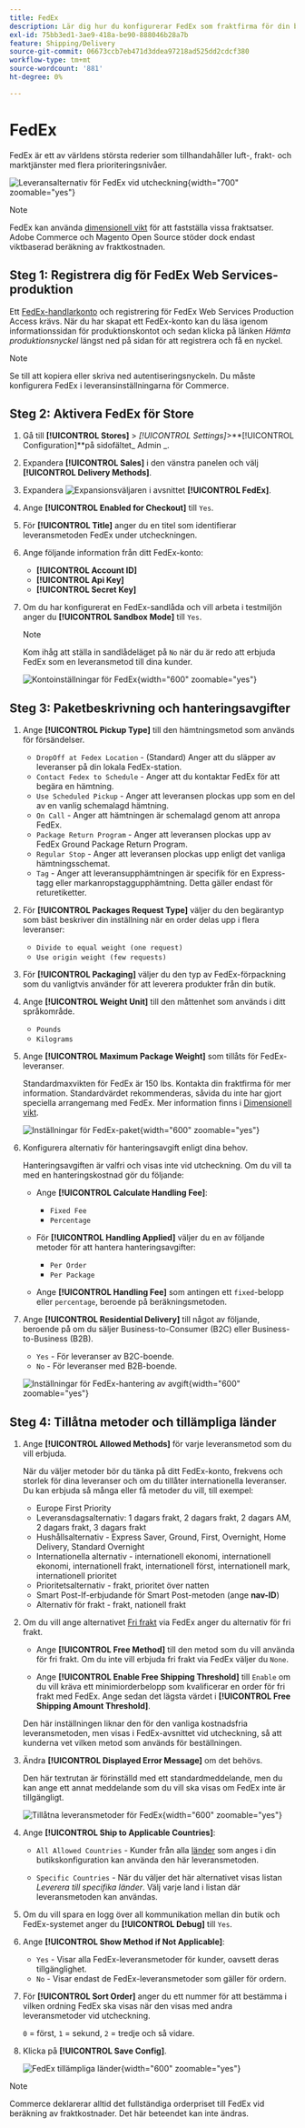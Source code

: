 ```yaml
---
title: FedEx
description: Lär dig hur du konfigurerar FedEx som fraktfirma för din butik.
exl-id: 75bb3ed1-3ae9-418a-be90-888046b28a7b
feature: Shipping/Delivery
source-git-commit: 06673ccb7eb471d3ddea97218ad525dd2cdcf380
workflow-type: tm+mt
source-wordcount: '881'
ht-degree: 0%

---
```


# FedEx

FedEx är ett av världens största rederier som tillhandahåller luft-, frakt- och marktjänster med flera prioriteringsnivåer.

![Leveransalternativ för FedEx vid utcheckning](./assets/storefront-checkout-shipping-fedex.png){width="700" zoomable="yes"}

>[!NOTE]
>
>FedEx kan använda [dimensionell vikt](carriers.md#dimensional-weight) för att fastställa vissa fraktsatser. Adobe Commerce och Magento Open Source stöder dock endast viktbaserad beräkning av fraktkostnaden.

## Steg 1: Registrera dig för FedEx Web Services-produktion

Ett [FedEx-handlarkonto][1] och registrering för FedEx Web Services Production Access krävs. När du har skapat ett FedEx-konto kan du läsa igenom informationssidan för produktionskontot och sedan klicka på länken _Hämta produktionsnyckel_ längst ned på sidan för att registrera och få en nyckel.

>[!NOTE]
>
>Se till att kopiera eller skriva ned autentiseringsnyckeln. Du måste konfigurera FedEx i leveransinställningarna för Commerce.

## Steg 2: Aktivera FedEx för Store

1. Gå till **[!UICONTROL Stores]** > _[!UICONTROL Settings]_>**[!UICONTROL Configuration]**på sidofältet_ Admin _.

1. Expandera **[!UICONTROL Sales]** i den vänstra panelen och välj **[!UICONTROL Delivery Methods]**.

1. Expandera ![Expansionsväljaren](../assets/icon-display-expand.png) i avsnittet **[!UICONTROL FedEx]**.

1. Ange **[!UICONTROL Enabled for Checkout]** till `Yes`.

1. För **[!UICONTROL Title]** anger du en titel som identifierar leveransmetoden FedEx under utcheckningen.

1. Ange följande information från ditt FedEx-konto:

   - **[!UICONTROL Account ID]**
   - **[!UICONTROL Api Key]**
   - **[!UICONTROL Secret Key]**

1. Om du har konfigurerat en FedEx-sandlåda och vill arbeta i testmiljön anger du **[!UICONTROL Sandbox Mode]** till `Yes`.

   >[!NOTE]
   >
   >Kom ihåg att ställa in sandlådeläget på `No` när du är redo att erbjuda FedEx som en leveransmetod till dina kunder.

   ![Kontoinställningar för FedEx](../configuration-reference/sales/assets/delivery-methods-fedex-account-settings.png){width="600" zoomable="yes"}

## Steg 3: Paketbeskrivning och hanteringsavgifter

1. Ange **[!UICONTROL Pickup Type]** till den hämtningsmetod som används för försändelser.

   - `DropOff at Fedex Location` - (Standard) Anger att du släpper av leveranser på din lokala FedEx-station.
   - `Contact Fedex to Schedule` - Anger att du kontaktar FedEx för att begära en hämtning.
   - `Use Scheduled Pickup` - Anger att leveransen plockas upp som en del av en vanlig schemalagd hämtning.
   - `On Call` - Anger att hämtningen är schemalagd genom att anropa FedEx.
   - `Package Return Program` - Anger att leveransen plockas upp av FedEx Ground Package Return Program.
   - `Regular Stop` - Anger att leveransen plockas upp enligt det vanliga hämtningsschemat.
   - `Tag` - Anger att leveransupphämtningen är specifik för en Express-tagg eller markanropstaggupphämtning. Detta gäller endast för returetiketter.

1. För **[!UICONTROL Packages Request Type]** väljer du den begärantyp som bäst beskriver din inställning när en order delas upp i flera leveranser:

   - `Divide to equal weight (one request)`
   - `Use origin weight (few requests)`

1. För **[!UICONTROL Packaging]** väljer du den typ av FedEx-förpackning som du vanligtvis använder för att leverera produkter från din butik.

1. Ange **[!UICONTROL Weight Unit]** till den måttenhet som används i ditt språkområde.

   - `Pounds`
   - `Kilograms`

1. Ange **[!UICONTROL Maximum Package Weight]** som tillåts för FedEx-leveranser.

   Standardmaxvikten för FedEx är 150 lbs. Kontakta din fraktfirma för mer information. Standardvärdet rekommenderas, såvida du inte har gjort speciella arrangemang med FedEx. Mer information finns i [Dimensionell vikt](carriers.md#dimensional-weight).

   ![Inställningar för FedEx-paket](../configuration-reference/sales/assets/delivery-methods-fedex-packaging.png){width="600" zoomable="yes"}

1. Konfigurera alternativ för hanteringsavgift enligt dina behov.

   Hanteringsavgiften är valfri och visas inte vid utcheckning. Om du vill ta med en hanteringskostnad gör du följande:

   - Ange **[!UICONTROL Calculate Handling Fee]**:

      - `Fixed Fee`
      - `Percentage`

   - För **[!UICONTROL Handling Applied]** väljer du en av följande metoder för att hantera hanteringsavgifter:

      - `Per Order`
      - `Per Package`

   - Ange **[!UICONTROL Handling Fee]** som antingen ett `fixed`-belopp eller `percentage`, beroende på beräkningsmetoden.

1. Ange **[!UICONTROL Residential Delivery]** till något av följande, beroende på om du säljer Business-to-Consumer (B2C) eller Business-to-Business (B2B).

   - `Yes` - För leveranser av B2C-boende.
   - `No` - För leveranser med B2B-boende.

   ![Inställningar för FedEx-hantering av avgift](../configuration-reference/sales/assets/delivery-methods-fedex-handling-fee.png){width="600" zoomable="yes"}

## Steg 4: Tillåtna metoder och tillämpliga länder

1. Ange **[!UICONTROL Allowed Methods]** för varje leveransmetod som du vill erbjuda.

   När du väljer metoder bör du tänka på ditt FedEx-konto, frekvens och storlek för dina leveranser och om du tillåter internationella leveranser. Du kan erbjuda så många eller få metoder du vill, till exempel:

   - Europe First Priority
   - Leveransdagsalternativ: 1 dagars frakt, 2 dagars frakt, 2 dagars AM, 2 dagars frakt, 3 dagars frakt
   - Hushållsalternativ - Express Saver, Ground, First, Overnight, Home Delivery, Standard Overnight
   - Internationella alternativ - internationell ekonomi, internationell ekonomi, internationell frakt, internationell först, internationell mark, internationell prioritet
   - Prioritetsalternativ - frakt, prioritet över natten
   - Smart Post-If-erbjudande för Smart Post-metoden (ange **nav-ID**)
   - Alternativ för frakt - frakt, nationell frakt

1. Om du vill ange alternativet [Fri frakt](shipping-free.md) via FedEx anger du alternativ för fri frakt.

   - Ange **[!UICONTROL Free Method]** till den metod som du vill använda för fri frakt. Om du inte vill erbjuda fri frakt via FedEx väljer du `None`.

   - Ange **[!UICONTROL Enable Free Shipping Threshold]** till `Enable` om du vill kräva ett minimiorderbelopp som kvalificerar en order för fri frakt med FedEx. Ange sedan det lägsta värdet i **[!UICONTROL Free Shipping Amount Threshold]**.

   Den här inställningen liknar den för den vanliga kostnadsfria leveransmetoden, men visas i FedEx-avsnittet vid utcheckning, så att kunderna vet vilken metod som används för beställningen.

1. Ändra **[!UICONTROL Displayed Error Message]** om det behövs.

   Den här textrutan är förinställd med ett standardmeddelande, men du kan ange ett annat meddelande som du vill ska visas om FedEx inte är tillgängligt.

   ![Tillåtna leveransmetoder för FedEx ](../configuration-reference/sales/assets/delivery-methods-fedex-delivery-methods.png){width="600" zoomable="yes"}

1. Ange **[!UICONTROL Ship to Applicable Countries]**:

   - `All Allowed Countries` - Kunder från alla [länder](../getting-started/store-details.md#country-options) som anges i din butikskonfiguration kan använda den här leveransmetoden.

   - `Specific Countries` - När du väljer det här alternativet visas listan _Leverera till specifika länder_. Välj varje land i listan där leveransmetoden kan användas.

1. Om du vill spara en logg över all kommunikation mellan din butik och FedEx-systemet anger du **[!UICONTROL Debug]** till `Yes`.

1. Ange **[!UICONTROL Show Method if Not Applicable]**:

   - `Yes` - Visar alla FedEx-leveransmetoder för kunder, oavsett deras tillgänglighet.
   - `No` - Visar endast de FedEx-leveransmetoder som gäller för ordern.

1. För **[!UICONTROL Sort Order]** anger du ett nummer för att bestämma i vilken ordning FedEx ska visas när den visas med andra leveransmetoder vid utcheckning.

   `0` = först, `1` = sekund, `2` = tredje och så vidare.

1. Klicka på **[!UICONTROL Save Config]**.

   ![FedEx tillämpliga länder](../configuration-reference/sales/assets/delivery-methods-fedex-applicable-countries.png){width="600" zoomable="yes"}

>[!NOTE]
>
>Commerce deklarerar alltid det fullständiga orderpriset till FedEx vid beräkning av fraktkostnader. Det här beteendet kan inte ändras.

[1]: https://www.fedex.com/login/web/jsp/contactInfo1.jsp

